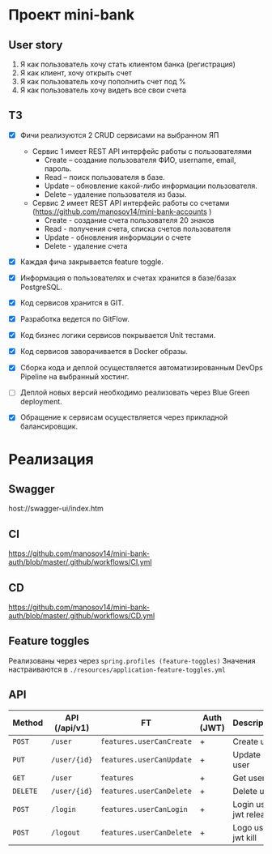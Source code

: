 # Проект mini-bank

## User story
1. Я как пользователь хочу стать клиентом банка (регистрация)
2. Я как клиент, хочу открыть счет
3. Я как пользователь хочу пополнить счет под %
4. Я как пользователь хочу видеть все свои счета

## ТЗ
- [x] Фичи реализуются 2 CRUD сервисами на выбранном ЯП
  - Сервис 1 имеет REST API интерфейс работы с пользователями 
    - Create – создание пользователя ФИО, username, email, пароль. 
    - Read – поиск пользователя в базе.
    - Update – обновление какой-либо информации пользователя. 
    - Delete – удаление пользователя из базы.
  - Сервис 2 имеет REST API интерфейс работы со счетами (https://github.com/manosov14/mini-bank-accounts )
    - Create - создание счета пользователя 20 знаков
    - Read - получения счета, списка счетов пользователя
    - Update - обновления информации о счете
    - Delete - удаление счета
- [x] Каждая фича закрывается feature toggle.
- [x] Информация о пользователях и счетах хранится в базе/базах PostgreSQL.
- [x] Код сервисов хранится в GIT.
- [x] Разработка ведется по GitFlow.
- [x] Код бизнес логики сервисов покрывается Unit тестами.
- [x] Код сервисов заворачивается в Docker образы.
- [x] Сборка кода и деплой осуществляется автоматизированным DevOps Pipeline на выбранный хостинг.
- [ ] Деплой новых версий необходимо реализовать через Blue Green deployment.
- [x] Обращение к сервисам осуществляется через прикладной балансировщик.


# Реализация
## Swagger
host://swagger-ui/index.htm
## CI
https://github.com/manosov14/mini-bank-auth/blob/master/.github/workflows/CI.yml
## CD
https://github.com/manosov14/mini-bank-auth/blob/master/.github/workflows/CD.yml

## Feature toggles
Реализованы через  через `spring.profiles (feature-toggles)`
Значения настраиваются в `./resources/application-feature-toggles.yml`

## API
| Method | API (/api/v1) | FT | Auth (JWT) | Description |
| --- | --- | --- | --- | --- |
| `POST` | `/user` | `features.userCanCreate` | \+ | Create user |
| `PUT` | `/user/{id}` | `features.userCanUpdate` | \+ | Update user |
| `GET` | `/user` | `features` | \+ | Get user |
| `DELETE` | `/user/{id}` | `features.userCanDelete` | \+ | Delete user |
| `POST` | `/login` | `features.userCanLogin` | \+ | Login user. jwt release |
| `POST` | `/logout` | `features.userCanDelete` | \+ | Logo user. jwt kill |